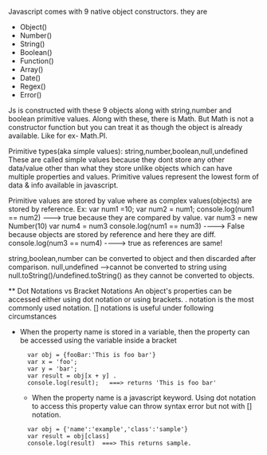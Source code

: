 Javascript comes with 9 native object constructors. they are 
- Object()
- Number()
- String()
- Boolean()
- Function()
- Array()
- Date()
- Regex()
- Error()

Js is constructed with these 9 objects along with string,number and boolean primitive values. 
Along with these, there is Math. But Math is not a constructor function but you can treat it as though the object is already available. Like for ex- Math.PI.

Primitive types(aka simple values): string,number,boolean,null,undefined
These are called simple values because they dont store any other data/value other than what they store unlike objects which can have multiple properties and values.
Primitive values represent the lowest form of data & info available in javascript.

Primitive values are stored by value where as complex values(objects) are stored by reference.
Ex: 
var num1 =10;
var num2 = num1;
console.log(num1 == num2) ---> true because they are compared by value.
var num3 = new Number(10)
var num4 = num3
console.log(num1 == num3) ----> False because objects are stored by reference and here they are diff.
console.log(num3 == num4) ----> true as references are same!

string,boolean,number can be converted to object and then discarded after comparison.
null,undefined -->cannot be converted to string using null.toString()/undefined.toString() as they cannot be converted to objects.

** Dot Notations vs Bracket Notations
An object's properties can be accessed either using dot notation or using brackets.
. notation is the most commonly used notation.
[] notations is useful under following circumstances
- When the property name is stored in a variable, then the property can be accessed using the variable inside a bracket
  ```
    var obj = {fooBar:'This is foo bar'}
    var x = 'foo';
    var y = 'bar';
    var result = obj[x + y] . 
    console.log(result);   ===> returns 'This is foo bar'
  ```
  - When the property name is a javascript keyword. Using dot notation to access this property value can throw syntax error but not with [] notation.
  ```
    var obj = {'name':'example','class':'sample'}
    var result = obj[class]
    console.log(result)  ===> This returns sample.
  ```

